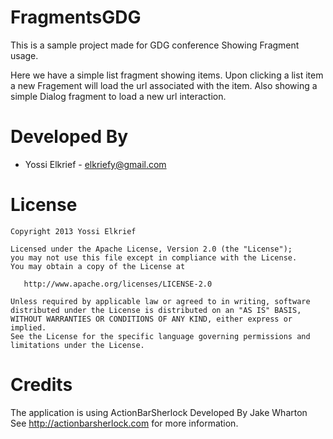 FragmentsGDG
============

This is a sample project made for GDG conference Showing Fragment usage.

Here we have a simple list fragment showing items. 
Upon clicking a list item a new Fragement will load the url associated with the item. 
Also showing a simple Dialog fragment to load a new url interaction.


Developed By
============

* Yossi Elkrief - <elkriefy@gmail.com>


License
=======

    Copyright 2013 Yossi Elkrief

    Licensed under the Apache License, Version 2.0 (the "License");
    you may not use this file except in compliance with the License.
    You may obtain a copy of the License at

       http://www.apache.org/licenses/LICENSE-2.0

    Unless required by applicable law or agreed to in writing, software
    distributed under the License is distributed on an "AS IS" BASIS,
    WITHOUT WARRANTIES OR CONDITIONS OF ANY KIND, either express or implied.
    See the License for the specific language governing permissions and
    limitations under the License.
    
 
Credits
=======
The application is using ActionBarSherlock Developed By Jake Wharton
See http://actionbarsherlock.com for more information.
